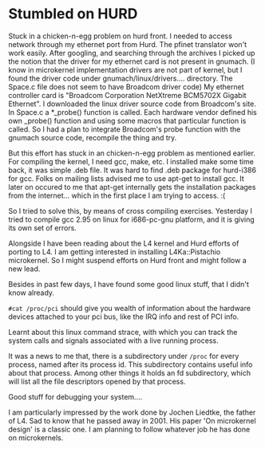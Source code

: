 
Stumbled on HURD
===

Stuck in a chicken-n-egg problem on hurd front. I needed to access network through my ethernet port from Hurd. The pfinet translator won't work easily. After googling, and searching through the archives I picked up the notion that the driver for my ethernet card is not present in gnumach. (I know in microkernel implementation drivers are not part of kernel, but I found the driver code under gnumach/linux/drivers.... directory. The Space.c file does not seem to have Broadcom driver code) My ethernet controller card is "Broadcom Corporation NetXtreme BCM5702X Gigabit Ethernet". I downloaded the linux driver source code from Broadcom's site. In Space.c a *_probe() function is called. Each hardware vendor defined his own _probe() function and using some macros that particular function is called. So I had a plan to integrate Broadcom's probe function with the gnumach source code, recompile the thing and try. 

But this effort has stuck in an chicken-n-egg problem as mentioned earlier. For compiling the kernel, I need gcc, make, etc. I installed make some time back, it was simple .deb file. It was hard to find .deb package for hurd-i386 for gcc. Folks on mailing lists advised me to use apt-get to install gcc. It later on occured to me that apt-get internally gets the installation packages from the internet... which in the first place I am trying to access. :( 

So I tried to solve this, by means of cross compiling exercises. Yesterday I tried to compile gcc 2.95 on linux for i686-pc-gnu platform, and it is giving its own set of errors. 

Alongside I have been reading about the L4 kernel and Hurd efforts of porting to L4. I am getting interested in installing L4Ka::Pistachio microkernel. So I might suspend efforts on Hurd front and might follow a new lead. 

Besides in past few days, I have found some good linux stuff, that I didn't know already. 

`#cat /proc/pci` should give you wealth of information about the hardware devices attached to your pci bus, like the IRQ info and rest of PCI info. 

Learnt about this linux command strace, with which you can track the system calls and signals associated with a live running process. 

It was a news to me that, there is a subdirectory under `/proc` for every process, named after its process id. This subdirectory contains useful info about that process. Among other things it holds an fd subdirectory, which will list all the file descriptors opened by that process. 

Good stuff for debugging your system.... 

I am particularly impressed by the work done by Jochen Liedtke, the father of L4. Sad to know that he passed away in 2001. His paper 'On microkernel design' is a classic one. I am planning to follow whatever job he has done on microkernels. 
